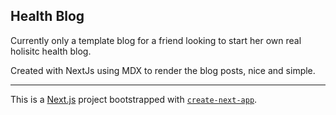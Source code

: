 ## Health Blog

Currently only a template blog for a friend looking to start her own real holisitc health blog.

Created with NextJs using MDX to render the blog posts, nice and simple.

---

This is a [Next.js](https://nextjs.org/) project bootstrapped with [`create-next-app`](https://github.com/vercel/next.js/tree/canary/packages/create-next-app).
